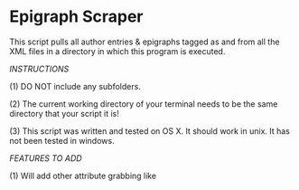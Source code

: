Epigraph Scraper
================
This script pulls all author entries & epigraphs tagged as <author> and <epigraph> from all the XML files in a directory in which this program is executed.

*INSTRUCTIONS*

(1) DO NOT include any subfolders. 

(2) The current working directory of your terminal needs to be the same directory that your script it is! 

(3) This script was written and tested on OS X. It should work in unix. It has not been tested in windows.


*FEATURES TO ADD*

(1) Will add other attribute grabbing like <title>, <year>, etc. 

(2) Add ability to output to a csv file instead of a terminal.
